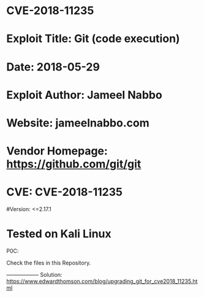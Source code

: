 # CVE-2018-11235

# Exploit Title:  Git (code execution)
# Date: 2018-05-29
# Exploit Author: Jameel Nabbo
# Website: jameelnabbo.com
# Vendor Homepage: https://github.com/git/git 
# CVE: CVE-2018-11235
 #Version:  <=2.17.1 
# Tested on Kali Linux
 
 
P0C:
 
Check the files in this Repository.
 
——————
Solution:
https://www.edwardthomson.com/blog/upgrading_git_for_cve2018_11235.html
